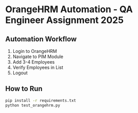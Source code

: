 # OrangeHRM Automation - QA Engineer Assignment 2025

## Automation Workflow
1. Login to OrangeHRM
2. Navigate to PIM Module
3. Add 3-4 Employees
4. Verify Employees in List
5. Logout

## How to Run
```bash
pip install -r requirements.txt
python test_orangehrm.py
